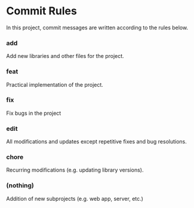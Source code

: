 # Commit Rules

In this project, commit messages are written according to the rules below.

### add

Add new libraries and other files for the project.

### feat

Practical implementation of the project.

### fix

Fix bugs in the project

### edit

All modifications and updates except repetitive fixes and bug resolutions.

### chore

Recurring modifications (e.g. updating library versions).

### (nothing)

Addition of new subprojects (e.g. web app, server, etc.)